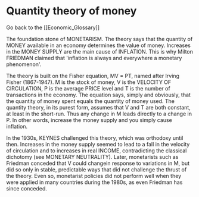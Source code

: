 # Quantity theory of money

Go back to the [[Economic_Glossary]]


The foundation stone of MONETARISM. The theory says that the quantity of MONEY available in an economy determines the value of money. Increases in the MONEY SUPPLY are the main cause of INFLATION. This is why Milton FRIEDMAN claimed that 'inflation is always and everywhere a monetary phenomenon'.

The theory is built on the Fisher equation, MV = PT, named after Irving Fisher (1867-1947). M is the stock of money, V is the VELOCITY OF CIRCULATION, P is the average PRICE level and T is the number of transactions in the economy. The equation says, simply and obviously, that the quantity of money spent equals the quantity of money used. The quantity theory, in its purest form, assumes that V and T are both constant, at least in the short-run. Thus any change in M leads directly to a change in P. In other words, increase the money supply and you simply cause inflation.

In the 1930s, KEYNES challenged this theory, which was orthodoxy until then. Increases in the money supply seemed to lead to a fall in the velocity of circulation and to increases in real INCOME, contradicting the classical dichotomy (see MONETARY NEUTRALITY). Later, monetarists such as Friedman conceded that V could changein response to variations in M, but did so only in stable, predictable ways that did not challenge the thrust of the theory. Even so, monetarist policies did not perform well when they were applied in many countries during the 1980s, as even Friedman has since conceded.

